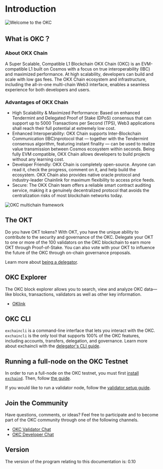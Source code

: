 
# Introduction

![Welcome to the OKC](./img/okc2022poster.png)

## What is OKC？

### About OKX Chain

A Super Scalable, Compatible L1 Blockchain OKX Chain (OKC) is an EVM-compatible L1 built on Cosmos with a focus on true interoperability (IBC) and maximized performance. At high scalability, developers can build and scale with low gas fees. The OKX Chain ecosystem and infrastructure, including the all-in-one multi-chain Web3 interface, enables a seamless experience for both developers and users.

### Advantages of OKX Chain

- High Scalability & Maximized Performance: Based on enhanced Tendermint and Delegated Proof of Stake (DPoS) consensus that can support up to 5000 Transactions per Second (TPS), Web3 applications shall reach their full potential at extremely low cost.
- Enhanced Interoperability: OKX Chain supports Inter-Blockchain Communication (IBC)nprotocol that — together with the Tendermint consensus algorithm, featuring instant finality — can be used to realize value transmission between Cosmos ecosystem within seconds. Being fully EVM compatible, OKX Chain allows developers to build projects without any learning cost.
- Developer Friendly: OKX Chain is completely open-source. Anyone can read it, check the progress, comment on it, and help build the ecosystem. OKX Chain also provides native oracle protocol and industry-leader Chainlink for maximum flexibility to access price feeds.
- Secure: The OKX Chain team offers a reliable smart contract auditing service, making it a genuinely decentralized protocol that avoids the centralization risks of most blockchain networks today.

![OKC multichain framework](./img/okc2022ibc.png)

## The OKT

Do you have OKT tokens? With OKT, you have the unique ability to contribute to the security and governance of the OKC. Delegate your OKT to one or more of the 100 validators on the OKC blockchain to earn more OKT through Proof-of-Stake. You can also vote with your OKT to influence the future of the OKC through on-chain governance proposals.

Learn more about [being a delegator](./delegators/delegators-faq.html).

## OKC Explorer

The OKC block explorer allows you to search, view and analyze OKC data—like blocks, transactions, validators as well as other key information.

- [OKlink](https://www.oklink.com)

## OKC CLI

`exchaincli` is a command-line interface that lets you interact with the OKC. `exchaincli` is the only tool that supports 100% of the OKC features, including accounts, transfers, delegation, and governance. Learn more about exchaincli with the [delegator's CLI guide](./delegators/delegators-guide-cli.html).

## Running a full-node on the OKC Testnet

In order to run a full-node on the OKC testnet, you must first [install `exchaind`](./getting-start/install-okc.html). Then, follow [the guide](./getting-start/install-okc.html).

If you would like to run a validator node, follow the [validator setup guide](./validators/validators-guide-cli.html).

## Join the Community

Have questions, comments, or ideas? Feel free to participate and to become part of the OKC community through one of the following channels.

- [OKC Validator Chat](https://t.me/joinchat/HuUCNktBLftzEY1fZPStkw)
- [OKC Developer Chat](https://t.me/okchaintech)

## Version

The version of the program relating to this documentation is: 0.10
